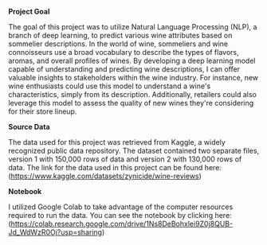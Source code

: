 
__Project Goal__

The goal of this project was to utilize Natural Language Processing (NLP), a branch of deep learning, to predict various wine attributes based on sommelier descriptions. In the world of wine, sommeliers and wine connoisseurs use a broad vocabulary to describe the types of flavors, aromas, and overall profiles of wines. By developing a deep learning model capable of understanding and predicting wine descriptions, I can offer valuable insights to stakeholders within the wine industry. For instance, new wine enthusiasts could use this model to understand a wine's characteristics, simply from its description. Additionally, retailers could also leverage this model to assess the quality of new wines they're considering for their store lineup.


__Source Data__

The data used for this project was retrieved from Kaggle, a widely recognized public data repository. The dataset contained two separate files, version 1 with 150,000 rows of data and version 2 with 130,000 rows of data. The link for the data used in this project can be found here: (https://www.kaggle.com/datasets/zynicide/wine-reviews)

__Notebook__

I utilized Google Colab to take advantage of the computer resources required to run the data. You can see the notebook by clicking here: (https://colab.research.google.com/drive/1Ns8DeBohxlei9Z0j8QUB-Jd_WdWzR0Oj?usp=sharing)
